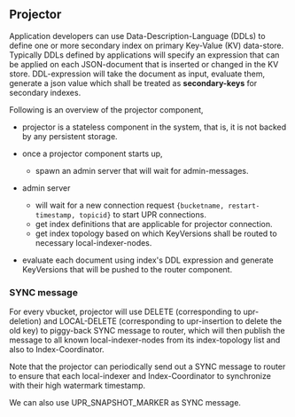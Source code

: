 ## Projector

Application developers can use Data-Description-Language (DDLs) to define one
or more secondary index on primary Key-Value (KV) data-store. Typically DDLs
defined by applications will specify an expression that can be applied on each
JSON-document that is inserted or changed in the KV store. DDL-expression will
take the document as input, evaluate them, generate a json value which shall
be treated as **secondary-keys** for secondary indexes.

Following is an overview of the projector component,

* projector is a stateless component in the system, that is, it is not backed
  by any persistent storage.
* once a projector component starts up,
  * spawn an admin server that will wait for admin-messages.

* admin server
  * will wait for a new connection request
    `{bucketname, restart-timestamp, topicid}` to start UPR connections.
  * get index definitions that are applicable for projector connection.
  * get index topology based on which KeyVersions shall be routed to
    necessary local-indexer-nodes.

* evaluate each document using index's DDL expression and generate
  KeyVersions that will be pushed to the router component.

### SYNC message

For every vbucket, projector will use DELETE (corresponding to upr-deletion)
and LOCAL-DELETE (corresponding to upr-insertion to delete the old key) to
piggy-back SYNC message to router, which will then publish the message to all
known local-indexer-nodes from its index-topology list and also to
Index-Coordinator.

Note that the projector can periodically send out a SYNC message to router
to ensure that each local-indexer and Index-Coordinator to synchronize with
their high watermark timestamp.

We can also use UPR_SNAPSHOT_MARKER as SYNC message.
